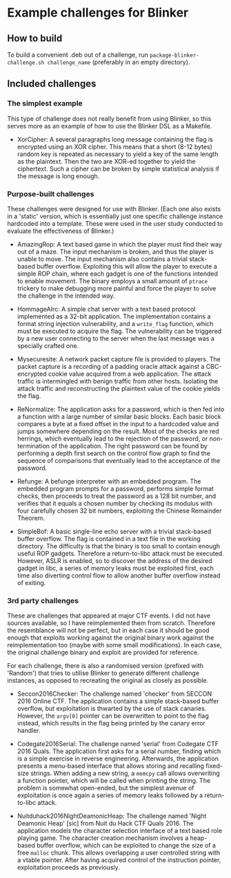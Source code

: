 # Example challenges for Blinker

## How to build

To build a convenient .deb out of a challenge, run `package-blinker-challenge.sh
challenge_name` (preferably in an empty directory).

## Included challenges

### The simplest example

This type of challenge does not really benefit from using Blinker, so this
serves more as an example of how to use the Blinker DSL as a Makefile.

* XorCipher: A several paragraphs long message containing the flag is
  encrypted using an XOR cipher. This means that a short (8-12 bytes) random key
  is repeated as necessary to yield a key of the same length as the plaintext.
  Then the two are XOR-ed together to yield the ciphertext. Such a cipher can be
  broken by simple statistical analysis if the message is long enough.

### Purpose-built challenges

These challenges were designed for use with Blinker. (Each one also exists in a
'static' version, which is essentially just one specific challenge instance
hardcoded into a template. These were used in the user study conducted to
evaluate the effectiveness of Blinker.)

* AmazingRop: A text based game in which the player must find their way out
  of a maze. The input mechanism is broken, and thus the player is unable to
  move. The input mechanism also contains a trivial stack-based buffer overflow.
  Exploiting this will allow the player to execute a simple ROP
  chain, where each gadget is one of the functions intended to enable movement.
  The binary employs a small amount of `ptrace` trickery to make
  debugging more painful and force the player to solve the challenge in the
  intended way.

* HommageAIrc: A simple chat server with a text based protocol implemented
  as a 32-bit application. The implementation contains a format string injection
  vulnerability, and a `write_flag` function, which must be executed to
  acquire the flag. The vulnerability can be triggered by a new user
  connecting to the server when the last message was a specially crafted one.

* Mysecuresite: A network packet capture file is provided to players. The
  packet capture is a recording of a padding oracle attack against a
  CBC-encrypted cookie value acquired from a web application. The
  attack traffic is intermingled with benign traffic from other hosts. Isolating
  the attack traffic and reconstructing the plaintext value of the cookie yields
  the flag.
  
* ReNormalize: The application asks for a password, which is then fed into a
  function with a large number of similar basic blocks. Each basic block
  compares a byte at a fixed offset in the input to a hardcoded value and jumps
  somewhere depending on the result. Most of the checks are red herrings, which
  eventually lead to the rejection of the password, or non-termination of the
  application. The right password can be found by performing a depth first
  search on the control flow graph to find the sequence of comparisons that
  eventually lead to the acceptance of the password.
  
* Refunge: A befunge interpreter with an embedded program. The
  embedded program prompts for a password, performs simple format checks, then
  proceeds to treat the password as a 128 bit number, and verifies that it
  equals a chosen number by checking its modulus with four carefully chosen 32
  bit numbers, exploiting the Chinese Remainder Theorem.

* SimpleBof: A basic single-line echo server with a trivial stack-based
  buffer overflow. The flag is contained in a text file in the working
  directory. The difficulty is that the binary is too small to contain enough
  useful ROP gadgets. Therefore a return-to-libc attack
   must be executed. However, ASLR is enabled,
  so to discover the address of the desired gadget in libc, a series of memory
  leaks must be exploited first, each time also diverting control flow to allow
  another buffer overflow instead of exiting.

### 3rd party challenges

These are challenges that appeared at major CTF events. I did not have sources
available, so I have reimplemented them from scratch. Therefore the resemblance
will not be perfect, but in each case it should be good enough that exploits
working against the original binary work against the reimplementation too (maybe
with some small modifications). In each case, the original challenge binary and
exploit are provided for reference.

For each challenge, there is also a randomised version (prefixed with 'Random')
that tries to utilise Blinker to generate different challenge instances, as
opposed to recreating the original as closely as possible.

* Seccon2016Checker: The challenge named 'checker' from SECCON 2016 Online
  CTF. The application contains a simple stack-based buffer overflow, but
  exploitation is thwarted by the use of stack canaries. However, the
  `argv[0]` pointer can be overwritten to point to the flag instead,
  which results in the flag being printed by the canary error handler.

* Codegate2016Serial: The challenge named 'serial' from Codegate CTF 2016
  Quals. The application first asks for a serial number, finding which is a
  simple exercise in reverse engineering. Afterwards, the application presents
  a menu-based interface that allows storing and recalling fixed-size strings.
  When adding a new string, a `memcpy` call allows overwriting a function
  pointer, which will be called when printing the string. The problem is
  somewhat open-ended, but the simplest avenue of exploitation is once again a
  series of memory leaks followed by a return-to-libc attack.
  
* Nuitduhack2016NightDeamonicHeap: The challenge named 'Night Deamonic Heap'
  [sic] from Nuit du Hack CTF Quals 2016. The application models the character
  selection interface of a text based role playing game. The character creation
  mechanism involves a heap-based buffer overflow, which can be exploited to
  change the size of a free `malloc` chunk. This allows overlapping a user
  controlled string with a vtable pointer. After having acquired control of the
  instruction pointer, exploitation proceeds as previously.
